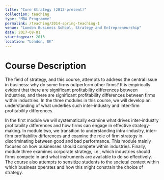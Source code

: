 ```yaml
---
title: "Core Strategy (2013-present)"
collection: teaching
type: "MBA Programme"
permalink: /teaching/2014-spring-teaching-1
venue: "London Business School, Strategy and Entrepreneurship"
date: 2017-09-01
startingyear: 2013
location: "London, UK"
---
```


Course Description
=====
The field of strategy, and this course, attempts to address the central issue in business: why do some firms outperform other firms? It is empirically evident that there are significant profitability differences between industries, and there are significant profitability differences between firms within industries. In the three modules in this course, we will develop an understanding of what underlies such inter-industry and inter-firm profitability differences. 

In the first module we will systematically examine what drives inter-industry profitability differences and how firms can engage in effective strategy-making. In module two, we transition to understanding intra-industry, inter-firm profitability differences and examine the role of firm strategy in discriminating between good and bad performance. This module mainly focuses on how businesses should compete within industries. Finally, module three examines corporate strategy, i.e., which industries should firms compete in and what instruments are available to do so effectively. The course also attempts to sensitize students to the societal context within which business operates and how this might constrain the choice of strategy.

